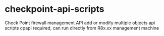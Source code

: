 # checkpoint-api-scripts
Check Point firewall management API add or modify multiple objects api scripts
cpapi required, can run directly from R8x.xx management machine
